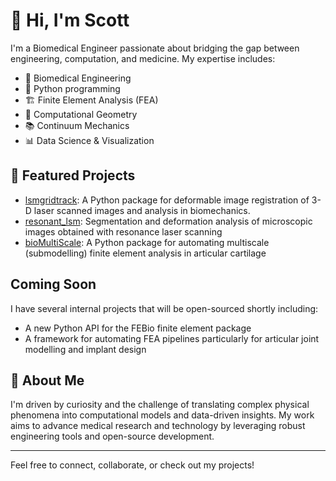 # 👋 Hi, I'm Scott

I'm a Biomedical Engineer passionate about bridging the gap between engineering, computation, and medicine. My expertise includes:

- 🧬 Biomedical Engineering
- 🐍 Python programming
- 🏗️ Finite Element Analysis (FEA)
- 📐 Computational Geometry
- 📚 Continuum Mechanics
- 📊 Data Science & Visualization

## 🚀 Featured Projects

- [lsmgridtrack](https://github.com/siboles/lsmgridtrack): A Python package for deformable image registration of 3-D laser scanned images and analysis in biomechanics.
- [resonant_lsm](https://github.com/siboles/resonant_lsm): Segmentation and deformation analysis of microscopic images obtained with resonance laser scanning
- [bioMultiScale](https://github.com/siboles/bioMultiScale): A Python package for automating multiscale (submodelling) finite element analysis in articular cartilage

## Coming Soon

I have several internal projects that will be open-sourced shortly including:

- A new Python API for the FEBio finite element package
- A framework for automating FEA pipelines particularly for articular joint modelling and implant design

## 📝 About Me

I'm driven by curiosity and the challenge of translating complex physical phenomena into computational models and data-driven insights. My work aims to advance medical research and technology by leveraging robust engineering tools and open-source development.

---

Feel free to connect, collaborate, or check out my projects!

<!--
**siboles/siboles** is a ✨ _special_ ✨ repository because its `README.md` (this file) appears on your GitHub profile.

Here are some ideas to get you started:

- 🔭 I’m currently working on ...
- 🌱 I’m currently learning ...
- 👯 I’m looking to collaborate on ...
- 🤔 I’m looking for help with ...
- 💬 Ask me about ...
- 📫 How to reach me: ...
- 😄 Pronouns: ...
- ⚡ Fun fact: ...
-->
